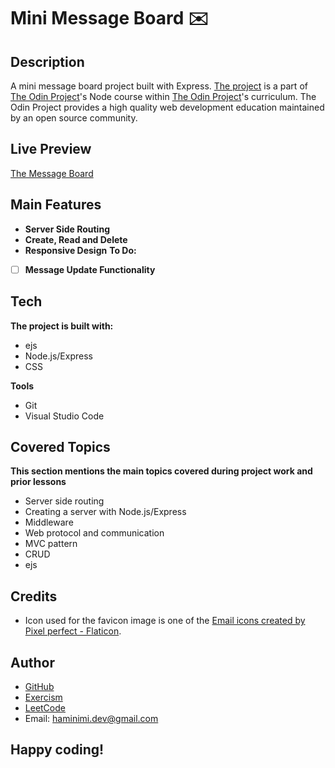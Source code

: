 # Mini Message Board ✉️
## Description
A mini message board project built with Express. [The project](https://www.theodinproject.com/lessons/nodejs-mini-message-board) is a part of [The Odin Project](https://www.theodinproject.com/dashboard)'s Node course within [The Odin Project](https://www.theodinproject.com/dashboard)'s curriculum. The Odin Project provides a high quality web development education maintained by an open source community.
## Live Preview
[The Message Board](https://mini-message-board-jwyt.onrender.com/)
## Main Features
- **Server Side Routing**
- **Create, Read and Delete**
- **Responsive Design**
**To Do:**
- [ ] **Message Update Functionality**
## Tech
**The project is built with:**
- ejs
- Node.js/Express
- CSS

**Tools**
- Git
- Visual Studio Code
## Covered Topics
**This section mentions the main topics covered during project work and prior lessons**
- Server side routing
- Creating a server with Node.js/Express
- Middleware
- Web protocol and communication
- MVC pattern
- CRUD
- ejs
<!-- ## Reflection -->
## Credits
- Icon used for the favicon image is one of the [Email icons created by Pixel perfect - Flaticon](https://www.flaticon.com/free-icons/email).
## Author
- [GitHub](https://github.com/Haminimi)
- [Exercism](https://exercism.org/profiles/Haminimi)
- [LeetCode](https://leetcode.com/Haminimi/)
- Email: haminimi.dev@gmail.com
## Happy coding!
